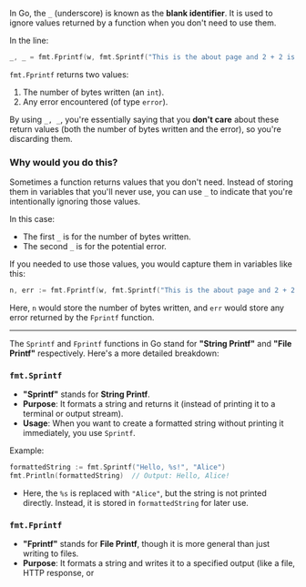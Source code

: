 In Go, the `_` (underscore) is known as the **blank identifier**. It is used to ignore values returned by a function when you don't need to use them. 

In the line:

```go
_, _ = fmt.Fprintf(w, fmt.Sprintf("This is the about page and 2 + 2 is %d", sum))
```

`fmt.Fprintf` returns two values:
1. The number of bytes written (an `int`).
2. Any error encountered (of type `error`).

By using `_, _`, you're essentially saying that you **don't care** about these return values (both the number of bytes written and the error), so you're discarding them.

### Why would you do this?
Sometimes a function returns values that you don't need. Instead of storing them in variables that you'll never use, you can use `_` to indicate that you're intentionally ignoring those values.

In this case:
- The first `_` is for the number of bytes written.
- The second `_` is for the potential error.

If you needed to use those values, you would capture them in variables like this:

```go
n, err := fmt.Fprintf(w, fmt.Sprintf("This is the about page and 2 + 2 is %d", sum))
```
Here, `n` would store the number of bytes written, and `err` would store any error returned by the `Fprintf` function.

---
The `Sprintf` and `Fprintf` functions in Go stand for **"String Printf"** and **"File Printf"** respectively. Here's a more detailed breakdown:

### `fmt.Sprintf`
- **"Sprintf"** stands for **String Printf**.
- **Purpose**: It formats a string and returns it (instead of printing it to a terminal or output stream).
- **Usage**: When you want to create a formatted string without printing it immediately, you use `Sprintf`.
  
Example:
```go
formattedString := fmt.Sprintf("Hello, %s!", "Alice")
fmt.Println(formattedString)  // Output: Hello, Alice!
```
- Here, the `%s` is replaced with `"Alice"`, but the string is not printed directly. Instead, it is stored in `formattedString` for later use.

### `fmt.Fprintf`
- **"Fprintf"** stands for **File Printf**, though it is more general than just writing to files.
- **Purpose**: It formats a string and writes it to a specified output (like a file, HTTP response, or